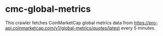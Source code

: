 # cmc-global-metrics

This crawler fetches CoinMarketCap global metrics data from <https://pro-api.coinmarketcap.com/v1/global-metrics/quotes/latest> every 5 minutes.

